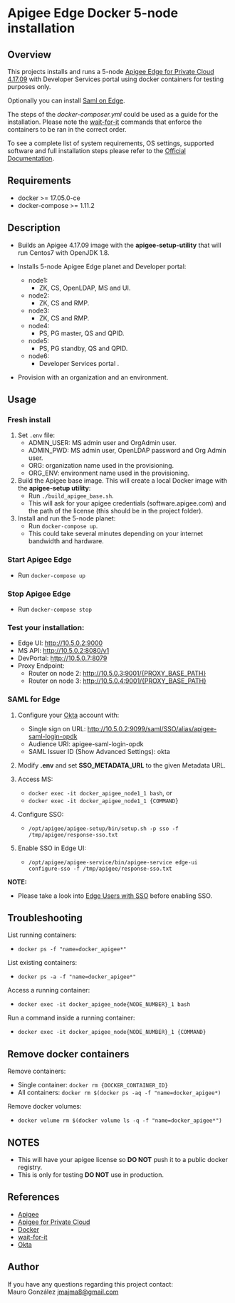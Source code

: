 # Apigee Edge Docker 5-node installation

## Overview
This projects installs and runs a 5-node [Apigee Edge for Private Cloud 4.17.09](https://docs.apigee.com/private-cloud/latest/overview) 
with Developer Services portal using docker containers for testing purposes only. 

Optionally you can install [Saml on Edge](https://docs.apigee.com/private-cloud/latest/supporting-saml-edge-private-cloud). 

The steps of the _docker-composer.yml_ could be used as a guide for the installation. 
Please note the [wait-for-it](https://github.com/vishnubob/wait-for-it) commands that enforce 
the containers to be ran in the correct order.

To see a complete list of system requirements, OS settings, supported software and full installation steps
please refer to the [Official Documentation](https://docs.apigee.com/private-cloud/latest/installing-edge-private-cloud).

## Requirements
- docker >= 17.05.0-ce
- docker-compose >= 1.11.2

## Description
- Builds an Apigee 4.17.09 image with the **apigee-setup-utility** that will run Centos7 with OpenJDK 1.8.

- Installs 5-node Apigee Edge planet and Developer portal:
  - node1:
      - ZK, CS, OpenLDAP, MS and UI.
  - node2:
      - ZK, CS and RMP.
  - node3:
      - ZK, CS and RMP.
  - node4:
      - PS, PG master, QS and QPID.
  - node5:
      - PS, PG standby, QS and QPID.
  - node6:
      - Developer Services portal .
- Provision with an organization and an environment.

## Usage

### Fresh install
1. Set `.env` file: 
    - ADMIN_USER: MS admin user and OrgAdmin user. 
    - ADMIN_PWD: MS admin user, OpenLDAP password and Org Admin user.
    - ORG: organization name used in the provisioning.
    - ORG_ENV: environment name used in the provisioning.
2. Build the Apigee base image. This will create a local Docker image with the **apigee-setup utility**:
    - Run `./build_apigee_base.sh`. 
    - This will ask for your apigee credentials (software.apigee.com) and the path of the license (this should be in the project folder).
3. Install and run the 5-node planet:
    - Run `docker-compose up`.
    - This could take several minutes depending on your internet bandwidth and hardware.

### Start Apigee Edge 
- Run `docker-compose up`

### Stop Apigee Edge
- Run `docker-compose stop`

### Test your installation:
- Edge UI: http://10.5.0.2:9000
- MS API: http://10.5.0.2:8080/v1
- DevPortal: http://10.5.0.7:8079 
- Proxy Endpoint: 
  - Router on node 2: http://10.5.0.3:9001/{PROXY_BASE_PATH}
  - Router on node 3: http://10.5.0.4:9001/{PROXY_BASE_PATH}

### SAML for Edge
1. Configure your [Okta](https://www.okta.com/) account with:
    - Single sign on URL: http://10.5.0.2:9099/saml/SSO/alias/apigee-saml-login-opdk
    - Audience URI: apigee-saml-login-opdk
    - SAML Issuer ID (Show Advanced Settings): okta
2. Modify **.env** and set **SSO_METADATA_URL** to the given Metadata URL.
3. Access MS:
    - `docker exec -it docker_apigee_node1_1 bash`, or
    - `docker exec -it docker_apigee_node1_1 {COMMAND}`

4. Configure SSO:
    - `/opt/apigee/apigee-setup/bin/setup.sh -p sso -f /tmp/apigee/response-sso.txt`
5. Enable SSO in Edge UI:
    - `/opt/apigee/apigee-service/bin/apigee-service edge-ui configure-sso -f /tmp/apigee/response-sso.txt`

**NOTE:**
- Please take a look into 
  [Edge Users with SSO](https://docs.apigee.com/private-cloud/latest/register-new-edge-users)
  before enabling SSO.


## Troubleshooting
List running containers:
  - `docker ps -f "name=docker_apigee*"`

List existing containers:
  - `docker ps -a -f "name=docker_apigee*"`

Access a running container:
  - `docker exec -it docker_apigee_node{NODE_NUMBER}_1 bash`
  
Run a command inside a running container:
  - `docker exec -it docker_apigee_node{NODE_NUMBER}_1 {COMMAND}`

## Remove docker containers
Remove containers:
  - Single container: `docker rm {DOCKER_CONTAINER_ID}`
  - All containers: `docker rm $(docker ps -aq -f "name=docker_apigee*)`

Remove docker volumes:
  - `docker volume rm $(docker volume ls -q -f "name=docker_apigee*")`

## NOTES
- This will have your apigee license so **DO NOT** push it to a public docker registry.
- This is only for testing **DO NOT** use in production.

## References
- [Apigee](https://apigee.com/api-management/#/homepage)
- [Apigee for Private Cloud](https://docs.apigee.com/private-cloud/latest/overview)
- [Docker](https://www.docker.com/)
- [wait-for-it](https://github.com/vishnubob/wait-for-it)
- [Okta](https://www.okta.com/)

## Author

If you have any questions regarding this project contact:  
Mauro González <jmajma8@gmail.com>
